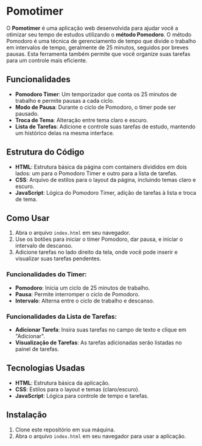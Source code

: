 # Pomotimer

O **Pomotimer** é uma aplicação web desenvolvida para ajudar você a otimizar seu tempo de estudos utilizando o **método Pomodoro**. O método Pomodoro é uma técnica de gerenciamento de tempo que divide o trabalho em intervalos de tempo, geralmente de 25 minutos, seguidos por breves pausas. Esta ferramenta também permite que você organize suas tarefas para um controle mais eficiente.

## Funcionalidades

- **Pomodoro Timer**: Um temporizador que conta os 25 minutos de trabalho e permite pausas a cada ciclo.
- **Modo de Pausa**: Durante o ciclo de Pomodoro, o timer pode ser pausado.
- **Troca de Tema**: Alteração entre tema claro e escuro.
- **Lista de Tarefas**: Adicione e controle suas tarefas de estudo, mantendo um histórico delas na mesma interface.

## Estrutura do Código

- **HTML**: Estrutura básica da página com containers divididos em dois lados: um para o Pomodoro Timer e outro para a lista de tarefas.
- **CSS**: Arquivo de estilos para o layout da página, incluindo temas claro e escuro.
- **JavaScript**: Lógica do Pomodoro Timer, adição de tarefas à lista e troca de tema.

## Como Usar

1. Abra o arquivo `index.html` em seu navegador.
2. Use os botões para iniciar o timer Pomodoro, dar pausa, e iniciar o intervalo de descanso.
3. Adicione tarefas no lado direito da tela, onde você pode inserir e visualizar suas tarefas pendentes.

### Funcionalidades do Timer:

- **Pomodoro**: Inicia um ciclo de 25 minutos de trabalho.
- **Pausa**: Permite interromper o ciclo de Pomodoro.
- **Intervalo**: Alterna entre o ciclo de trabalho e descanso.

### Funcionalidades da Lista de Tarefas:

- **Adicionar Tarefa**: Insira suas tarefas no campo de texto e clique em "Adicionar".
- **Visualização de Tarefas**: As tarefas adicionadas serão listadas no painel de tarefas.

## Tecnologias Usadas

- **HTML**: Estrutura básica da aplicação.
- **CSS**: Estilos para o layout e temas (claro/escuro).
- **JavaScript**: Lógica para controle de tempo e tarefas.

## Instalação

1. Clone este repositório em sua máquina.
2. Abra o arquivo `index.html` em seu navegador para usar a aplicação.
